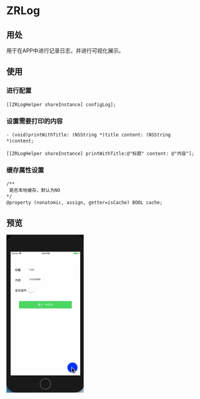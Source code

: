 # ZRLog

## 用处
用于在APP中进行记录日志，并进行可视化展示。

## 使用

### 进行配置
	
	[[ZRLogHelper shareInstance] configLog];
	
### 设置需要打印的内容

	- (void)printWithTitle: (NSString *)title content: (NSString *)content;
	
	[[ZRLogHelper shareInstance] printWithTitle:@"标题" content: @"内容"];

### 缓存属性设置
	/**
	 是否本地缓存，默认为NO
 	*/
	@property (nonatomic, assign, getter=isCache) BOOL cache;	

## 预览
<img src="/log.gif" height="413" width="202">

